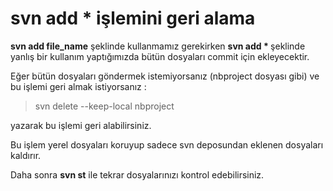 # svn add * işlemini geri alama

<b>svn add file_name</b>  şeklinde kullanmamız gerekirken <b> svn add  * </b>  şeklinde yanlış bir kullanım yaptığımızda bütün dosyaları commit için ekleyecektir.


Eğer bütün dosyaları göndermek istemiyorsanız (nbproject dosyası gibi) ve bu işlemi geri almak istiyorsanız :

> svn delete --keep-local nbproject  

yazarak bu işlemi geri alabilirsiniz.

Bu işlem yerel dosyaları koruyup sadece svn deposundan eklenen dosyaları kaldırır.

Daha sonra <b>svn st</b> ile tekrar dosyalarınızı kontrol edebilirsiniz.
